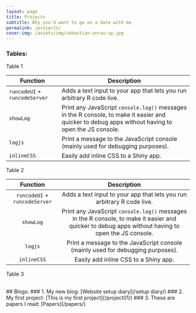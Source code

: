 ```yaml
---
layout: page
title: Projects
subtitle: Why you'd want to go on a date with me
permalink: /projects/
cover-img: /assets/img/sebastian-unrau-sp.jpg
---
```

### Tables:
Table 1
<table>
  <thead>
    <tr>
      <th>Function</th>
      <th>Description</th>
    </tr>
  </thead>
  <tbody>
    <tr>
      <td><code class="language-plaintext highlighter-rouge">runcodeUI</code> + <code class="language-plaintext highlighter-rouge">runcodeServer</code></td>
      <td>Adds a text input to your app that lets you run arbitrary R code live.</td>
    </tr>
    <tr>
      <td><code class="language-plaintext highlighter-rouge">showLog</code></td>
      <td>Print any JavaScript <code class="language-plaintext highlighter-rouge">console.log()</code> messages in the R console, to make it easier and quicker to debug apps without having to open the JS console.</td>
    </tr>
    <tr>
      <td><code class="language-plaintext highlighter-rouge">logjs</code></td>
      <td>Print a message to the JavaScript console (mainly used for debugging purposes).</td>
    </tr>
    <tr>
      <td><code class="language-plaintext highlighter-rouge">inlineCSS</code></td>
      <td>Easily add inline CSS to a Shiny app.</td>
    </tr>
  </tbody>
</table>

Table 2

|          **Function**         |                                                                   **Description**                                                                  |
|:-----------------------------:|:--------------------------------------------------------------------------------------------------------------------------------------------------:|
| `runcodeUI` + `runcodeServer` | Adds a text input to your app that lets you run arbitrary R code live.                                                                             |
| `showLog`                     | Print any JavaScript `console.log()` messages in the R console, to make it easier and quicker to debug apps without having to open the JS console. |
| `logjs`                       | Print a message to the JavaScript console (mainly used for debugging purposes).                                                                    |
| `inlineCSS`                   | Easily add inline CSS to a Shiny app.                                                                                                              |
     
Table 3
     

<br>
## Blogs:
### 1. My new blog: [Website setup diary](/setup diary/)
### 2. My first project: [This is my first project](/project01/)
### 3. These are papers I read: [Papers](/papers/)